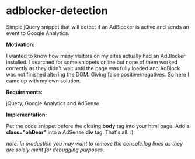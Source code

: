 # adblocker-detection

Simple jQuery snippet that will detect if an AdBlocker is active and sends an event to Google Analytics.

<b>Motivation:</b>

I wanted to know how many visitors on my sites actually had an AdBlocker installed. I searched for some snippets online but none of them worked correctly as they didn't wait until the page was fully loaded and AdBlock was not finished altering the DOM. Giving false positive/negatives. So here I came up with my own solution.

<b>Requirements:</b>

jQuery, Google Analytics and AdSense.

<b>Implementation:</b>

Put the code snippet before the closing <b>body</b> tag into your html page.
Add a <b>class="ohDear"</b> into a AdSense <b>div</b> tag. That's all. :)

<i>note: In production you may want to remove the console.log lines as they are solely ment for debugging purposes.</i>
